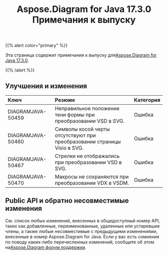 ﻿---
title: Aspose.Diagram for Java 17.3.0 Примечания к выпуску
type: docs
weight: 100
url: /ru/java/aspose-diagram-for-java-17-3-0-release-notes/
---
{{% alert color="primary" %}} 

 Эта страница содержит примечания к выпуску для[Aspose.Diagram for Java 17.3.0](https://docs.aspose.com/diagram/java/aspose-diagram-for-java-17-3-0-release-notes/).

{{% /alert %}} 
## **Улучшения и изменения**

|**Ключ**|**Резюме**|**Категория**|
|:- |:- |:- |
|DIAGRAMJAVA-50459|Неправильное положение тени формы при преобразовании VSD в SVG.|Ошибка|
|DIAGRAMJAVA-50460|Символы косой черты отсутствуют при преобразовании страницы Visio в SVG.|Ошибка|
|DIAGRAMJAVA-50467|Стрелки не отображались при преобразовании VSD в SVG.|Ошибка|
|DIAGRAMJAVA-50470|Макросы не сохраняются при преобразовании VDX в VSDM.|Ошибка|
## **Public API и обратно несовместимые изменения**
См. список любых изменений, внесенных в общедоступный номер API, таких как добавленные, переименованные, удаленные или устаревшие члены, а также любые несовместимые с предыдущими изменениями, внесенные в номер Aspose.Diagram for Java. Если у вас есть сомнения по поводу каких-либо перечисленных изменений, сообщите об этом на[Aspose.Diagram форум поддержки](https://forum.aspose.com/c/diagram/17).
